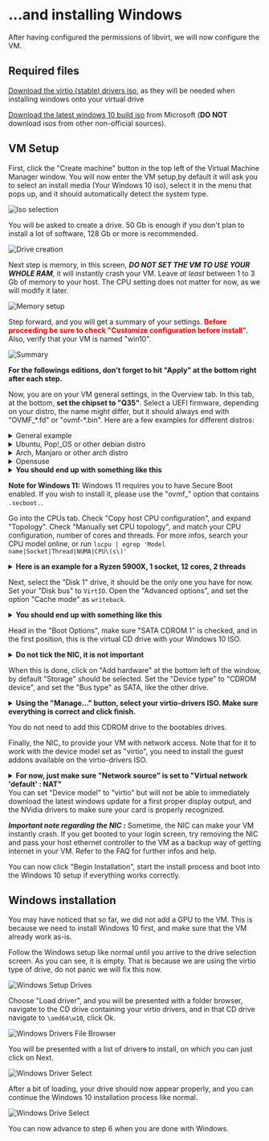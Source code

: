 # ...and installing Windows

After having configured the permissions of libvirt, we will now configure the VM.

## Required files

[Download the virtio (stable) drivers iso](https://github.com/virtio-win/virtio-win-pkg-scripts/blob/master/README.md), as they will be needed when installing windows onto your virtual drive

[Download the latest windows 10 build iso](https://www.microsoft.com/software-download/windows10) from Microsoft (**DO NOT** download isos from other non-official sources).

## VM Setup

First, click the "Create machine" button in the top left of the Virtual Machine Manager window. You will now enter the VM setup,by default it will ask you to select an install media (Your Windows 10 iso), select it in the menu that pops up, and it should automatically detect the system type.

![Iso selection](images/vmm_iso_selection.png)

You will be asked to create a drive. 50 Gb is enough if you don't plan to install a lot of software, 128 Gb or more is recommended.

![Drive creation](images/vmm_disk_creation.png)

Next step is memory, in this screen, ***DO NOT SET THE VM TO USE YOUR WHOLE RAM***, it will instantly crash your VM. Leave *at least* between 1 to 3 Gb of memory to your host. The CPU setting does not matter for now, as we will modify it later.

![Memory setup](images/vmm_memory_setup.png)

Step forward, and you will get a summary of your settings. <strong style="color:red">Before proceeding be sure to check "Customize configuration before install".</strong> Also, verify that your VM is named "win10".

![Summary](images/vmm_name.png)

**For the followings editions, don't forget to hit "Apply" at the bottom right after each step.**

Now, you are on your VM general settings, in the Overview tab. In this tab, at the bottom, **set the chipset to "Q35"**. Select a UEFI firmware, depending on your distro, the name might differ, but it should always end with "OVMF_\*.fd" or "ovmf-\*.bin". Here are a few examples for different distros:

<details>
    <summary>General example</summary>
    <pre>/usr/share/edk2/ovmf/OVMF_CODE.fd</pre>
</details>

<details>
    <summary>Ubuntu, Pop!_OS or other debian distro</summary>
    <pre>/usr/share/OVMF/OVMF_CODE_4M.fd</pre>
</details>

<details>
    <summary>Arch, Manjaro or other arch distro</summary>
    <pre>/usr/share/edk2-ovmf/x64/OVMF_CODE.fd</pre>
</details>

<details>
    <summary>Opensuse</summary>
    <pre>/usr/share/qemu/ovmf-x86_64.bin</pre>
</details>

<details>
    <summary><strong>You should end up with something like this</strong></summary>
    <img src="images/vmm_overview.png"/>
</details>

**Note for Windows 11:** Windows 11 requires you to have Secure Boot enabled. If you wish to install it, please use the "ovmf_" option that contains `.secboot.`.

Go into the CPUs tab. Check "Copy host CPU configuration", and expand "Topology". Check "Manually set CPU topology", and match your CPU configuration, number of cores and threads. For more infos, search your CPU model online, or run `lscpu | egrep 'Model name|Socket|Thread|NUMA|CPU\(s\)'`
<details>
    <summary><strong>Here is an example for a Ryzen 5900X, 1 socket, 12 cores, 2 threads</strong></summary>
    <img src="images/vmm_cpu.png"/>
</details>

Next, select the "Disk 1" drive, it should be the only one you have for now. Set your "Disk bus" to `VirtIO`. Open the "Advanced options", and set the option "Cache mode" as `writeback`.
<details>
    <summary><strong>You should end up with something like this</strong></summary>
    <img src="images/vmm_disk.png"/>
</details>

Head in the "Boot Options", make sure "SATA CDROM 1" is checked, and in the first position, this is the virtual CD drive with your Windows 10 ISO.
<details>
    <summary><strong>Do not tick the NIC, it is not important</strong></summary>
    <img src="images/vmm_boot1.png"/>
</details>

 When this is done, click on "Add hardware" at the bottom left of the window, by default "Storage" should be selected. Set the "Device type" to "CDROM device", and set the "Bus type" as SATA, like the other drive.
<details>
    <summary><strong>Using the "Manage..." button, select your virtio-drivers ISO. Make sure everything is correct and click finish.</strong></summary>
    <img src="images/vmm_boot2.png"/>
</details>

You do not need to add this CDROM drive to the bootables drives.

Finally, the NIC, to provide your VM with network access. Note that for it to work with the device model set as "virtio", you need to install the guest addons available on the virtio-drivers ISO.
<details>
    <summary><strong>For now, just make sure "Network source" is set to "Virtual network 'default' : NAT"</strong></summary>
    <img src="images/vmm_nic.png"/>
</details>
You can set "Device model" to "virtio" but will not be able to immediately download the latest windows update for a first proper display output, and the NVidia drivers to make sure your card is properly recognized.

***Important note regarding the NIC :*** Sometime, the NIC can make your VM instantly crash. If you get booted to your login screen, try removing the NIC and pass your host ethernet controller to the VM as a backup way of getting internet in your VM. Refer to the FAQ for further infos and help.

You can now click "Begin Installation", start the install process and boot into the Windows 10 setup if everything works correctly.

## Windows installation

You may have noticed that so far, we did not add a GPU to the VM. This is because we need to install Windows 10 first, and make sure that the VM already work as-is.

Follow the Windows setup like normal until you arrive to the drive selection screen. As you can see, it is empty. That is because we are using the virtio type of drive, do not panic we will fix this now.

![Windows Setup Drives](uploads/dfa4828fea018d3f441cc2566ab37fc0/Screenshot_win10-7.png)

Choose "Load driver", and you will be presented with a folder browser, navigate to the CD drive containing your virtio drivers, and in that CD drive navigate to `\amd64\w10`, click Ok.

![Windows Drivers File Browser](uploads/ef14ba6add48683e5d43e81724cb8d4d/Screenshot_win10-9.png)

You will be presented with a list of driver~~s~~ to install, on which you can just click on Next.

![Windows Driver Select](uploads/86c041a58d70d30d10543de56b23ff2d/Screenshot_win10-91.png)

After a bit of loading, your drive should now appear properly, and you can continue the Windows 10 installation process like normal.

![Windows Drive Select](uploads/9d1137d7749b470aba734baca9e268ac/Screenshot_win10-92.png)

You can now advance to step 6 when you are done with Windows.